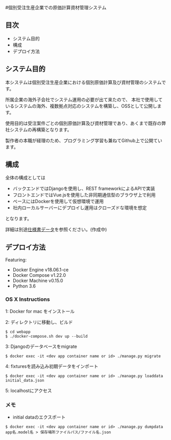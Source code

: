 #個別受注生産企業での原価計算資材管理システム

## 目次

- システム目的
- 構成
- デプロイ方法

## システム目的

本システムは個別受注生産企業における個別原価計算及び資材管理のシステムです。

所属企業の海外子会社でシステム運用の必要が出て来たので、
本社で使用しているシステムの海外、複数拠点対応のシステムを構築し、OSSとして公開します。

使用目的は受注案件ごとの個別原価計算及び資材管理であり、あくまで既存の弊社システムの再構築となります。

製作者の本職が経理のため、プログラミング学習も兼ねてGithub上で公開ています。

## 構成

全体の構成としては

 - バックエンドではDjangoを使用し、REST frameworkによるAPIで実装
 - フロントエンドではVue.jsを使用した非同期通信型のブラウザ上で利用
 - ベースにはDockerを使用して仮想環境で運用
 - 社内ローカルサーバーにデプロイし運用はクローズドな環境を想定

となります。

詳細は別途[仕様書データ](/doc/specs/rdd.md)を参照ください。(作成中)

##  デプロイ方法

Featuring:

- Docker Engine v18.06.1-ce
- Docker Compose v1.22.0
- Docker Machine v0.15.0
- Python 3.6

### OS X Instructions

1: Docker for mac をインストール

2: ディレクトリに移動し、ビルド

```
$ cd webapp
$ ./docker-compose.sh dev up --build
```

3: Djangoのデータベースをmigrate

```
$ docker exec -it <dev app container name or id> ./manage.py migrate
```

4: fixturesを読み込み初期データをインポート


```
$ docker exec -it <dev app container name or id> ./manage.py loaddata initial_data.json
```

5: localhostにアクセス

### メモ

- initial dataのエクスポート

```
$ docker exec -it <dev app container name or id> ./manage.py dumpdata app名.model名 > 保存場所ファイルパス/ファイル名.json
```
